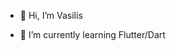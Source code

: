- 👋 Hi, I’m Vasilis

- 🌱 I’m currently learning Flutter/Dart


<!---
VasilisPH/VasilisPH is a ✨ special ✨ repository because its `README.md` (this file) appears on your GitHub profile.
You can click the Preview link to take a look at your changes.
--->
